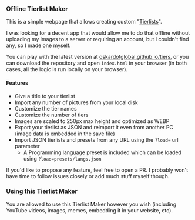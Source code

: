 ### Offline Tierlist Maker

This is a simple webpage that allows creating custom "[Tierlists](https://knowyourmeme.com/memes/tier-lists)".

I was looking for a decent app that would allow me to do that offline without uploading my images to a server or requiring an account, but I couldn't find any, so I made one myself.

You can play with the latest version at [oskardotglobal.github.io/tiers](https://oskardotglobal.github.io/tiers), or you can download the repository and open `index.html` in your browser (in both cases, all the logic is run locally on your browser).

#### Features
- Give a title to your tierlist
- Import any number of pictures from your local disk
- Customize the tier names
- Customize the number of tiers
- Images are scaled to 250px max height and optimized as WEBP
- Export your tierlist as JSON and reimport it even from another PC (image data is embedded in the save file)
- Import JSON tierlists and presets from any URL using the `?load=` url parameter
  - A Programming language preset is included which can be loaded using `?load=presets/langs.json`

If you'd like to propose any feature, feel free to open a PR. I probably won't have time to follow issues closely or add much stuff myself though.

### Using this Tierlist Maker

You are allowed to use this Tierlist Maker however you wish (including YouTube videos, images, memes, embedding it in your website, etc).
